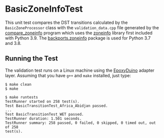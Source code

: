 # BasicZoneInfoTest

This unit test compares the DST transitions calculated by the
`BasicZoneProcessor` class with the `validation_data.cpp` file generated by the
[compare_zoneinfo](../tools/compare_zoneinfo) program which uses the
[zoneinfo](https://docs.python.org/3/library/zoneinfo.html) library first
included with Python 3.9. The
[backports.zoneinfo](https://pypi.org/project/backports.zoneinfo/) package is
used for Python 3.7 and 3.8.

## Running the Test

The validation test runs on a Linux machine using the
[EpoxyDuino](https://github.com/bxparks/EpoxyDuino) adapter layer.
Assuming that you have `g++` and `make` installed, just type:

```
$ make clean
$ make

$ make runtests
TestRunner started on 258 test(s).
Test BasicTransitionTest_Africa_Abidjan passed.
...
Test BasicTransitionTest_WET passed.
TestRunner duration: 1.501 seconds.
TestRunner summary: 258 passed, 0 failed, 0 skipped, 0 timed out, out of 258
test(s).
```
